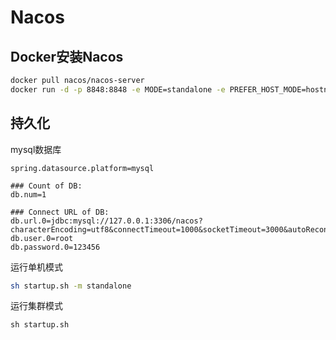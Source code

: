 # Nacos

## Docker安装Nacos

```sh
docker pull nacos/nacos-server
docker run -d -p 8848:8848 -e MODE=standalone -e PREFER_HOST_MODE=hostname --name nacos nacos/nacos-server
```





## 持久化

mysql数据库

```properties
spring.datasource.platform=mysql

### Count of DB:
db.num=1

### Connect URL of DB:
db.url.0=jdbc:mysql://127.0.0.1:3306/nacos?characterEncoding=utf8&connectTimeout=1000&socketTimeout=3000&autoReconnect=true&useUnicode=true&useSSL=false&serverTimezone=UTC
db.user.0=root
db.password.0=123456
```

运行单机模式

```sh
sh startup.sh -m standalone
```

运行集群模式

```
sh startup.sh

```

